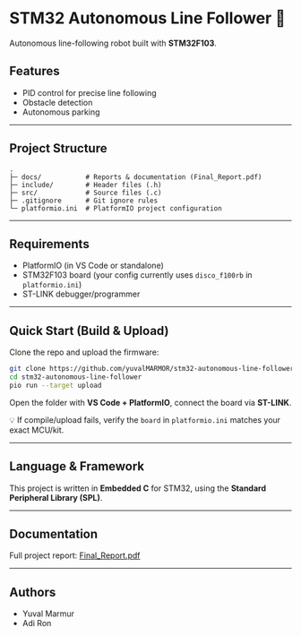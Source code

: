 # STM32 Autonomous Line Follower 🚗

Autonomous line-following robot built with **STM32F103**.

## Features
- PID control for precise line following  
- Obstacle detection  
- Autonomous parking

---

## Project Structure
```text
.
├─ docs/           # Reports & documentation (Final_Report.pdf)
├─ include/        # Header files (.h)
├─ src/            # Source files (.c)
├─ .gitignore      # Git ignore rules
└─ platformio.ini  # PlatformIO project configuration
```

---

## Requirements

* PlatformIO (in VS Code or standalone)  
* STM32F103 board (your config currently uses `disco_f100rb` in `platformio.ini`)  
* ST-LINK debugger/programmer  

---

## Quick Start (Build & Upload)

Clone the repo and upload the firmware:

```bash
git clone https://github.com/yuvalMARMOR/stm32-autonomous-line-follower.git
cd stm32-autonomous-line-follower
pio run --target upload
```

Open the folder with **VS Code + PlatformIO**, connect the board via **ST-LINK**.

💡 If compile/upload fails, verify the `board` in `platformio.ini` matches your exact MCU/kit.

---

## Language & Framework

This project is written in **Embedded C** for STM32, using the **Standard Peripheral Library (SPL)**.

---

## Documentation

Full project report: [Final_Report.pdf](docs/Final_Report.pdf)

---

## Authors

* Yuval Marmur  
* Adi Ron
